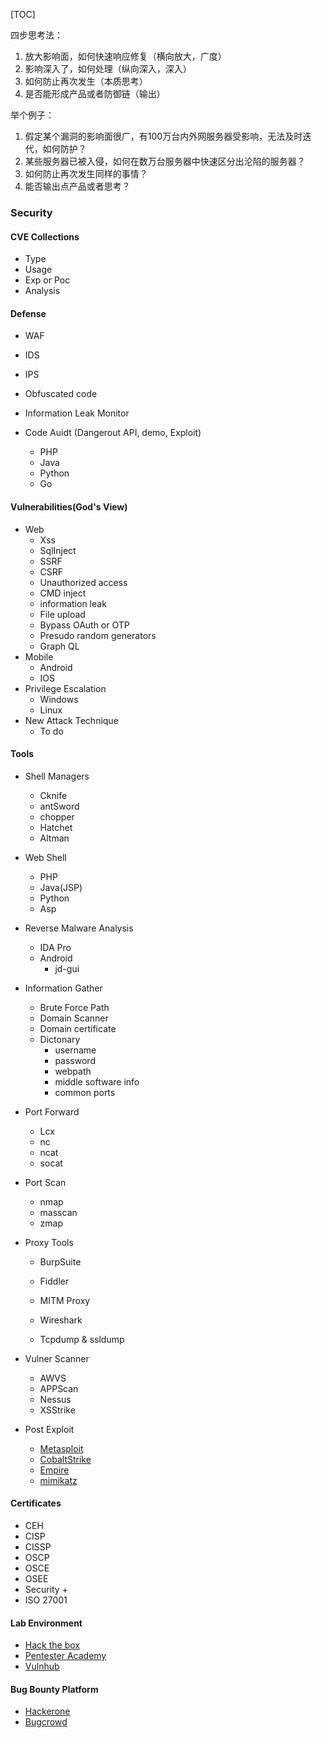 [TOC]

四步思考法：

1. 放大影响面，如何快速响应修复（横向放大，广度）
2. 影响深入了，如何处理（纵向深入，深入）
3. 如何防止再次发生（本质思考）
4. 是否能形成产品或者防御链（输出）

举个例子：

1. 假定某个漏洞的影响面很广，有100万台内外网服务器受影响，无法及时迭代，如何防护？
2. 某些服务器已被入侵，如何在数万台服务器中快速区分出沦陷的服务器？
3. 如何防止再次发生同样的事情？
4. 能否输出点产品或者思考？

### Security

#### CVE Collections

- Type
- Usage
- Exp or Poc
- Analysis

#### Defense

- WAF

- IDS

- IPS

- Obfuscated code

- Information Leak Monitor
- Code Auidt (Dangerout API, demo, Exploit)
  - PHP
  - Java
  - Python
  - Go

#### Vulnerabilities(God's View)

- Web 
  - Xss
  - SqlInject
  - SSRF
  - CSRF
  - Unauthorized access
  - CMD inject
  - information leak
  - File upload
  - Bypass OAuth or OTP 
  - Presudo random generators
  - Graph QL
- Mobile 
  - Android
  - IOS
- Privilege Escalation
  - Windows
  - Linux
- New Attack Technique
  - To do

#### Tools

- Shell Managers
  - Cknife
  - antSword
  - chopper
  - Hatchet
  - Altman
- Web Shell
  - PHP
  - Java(JSP)
  - Python
  - Asp
- Reverse Malware Analysis
  - IDA Pro
  - Android
    - jd-gui
- Information Gather

  - Brute Force Path
  - Domain Scanner
  - Domain certificate
  - Dictonary
    - username
    - password
    - webpath
    - middle software info
    - common ports
- Port Forward
  - Lcx
  - nc
  - ncat
  - socat
- Port Scan
  - nmap
  - masscan
  - zmap
- Proxy Tools
  - BurpSuite

  - Fiddler

  - MITM Proxy

  - Wireshark

  - Tcpdump & ssldump
- Vulner Scanner
  - AWVS
  - APPScan
  - Nessus
  - XSStrike
- Post Exploit
  - [Metasploit](https://www.metasploit.com/)
  - [CobaltStrike](https://www.cobaltstrike.com/)
  - [Empire](http://www.powershellempire.com/)
  - [mimikatz](https://github.com/gentilkiwi/mimikatz)

#### Certificates

- CEH
- CISP
- CISSP
- OSCP
- OSCE
- OSEE
- Security +
- ISO 27001

#### Lab Environment

- [Hack the box](https://www.hackthebox.eu/)
- [Pentester Academy](https://www.pentesteracademy.com/)
- [Vulnhub](https://www.vulnhub.com/)

#### Bug Bounty Platform

- [Hackerone](http://hackerone.com/)
- [Bugcrowd](https://www.bugcrowd.com/)